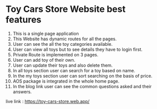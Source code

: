 # Toy Cars Store Website best features

1. This is a single page application
2. This Website has dynamic routes for all the pages.
3. User can see the all the toy categories available.
4. User can view all toys but to see details they have to login first.
5. Private Route is implemented on 3 pages.
6. User can add toy of their own.
7. User can update their toys and also delete them.
8. In all toys section user can search for a toy based on name.
9. In the my toys section user can sort searching on the basis of price.
10. AOS package is integrated in the whole home page.
11. In the blog link user can see the common questions asked and their answers.

live link : https://toy-cars-store.web.app/ 
